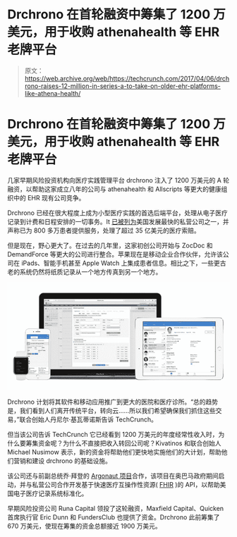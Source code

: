 # Drchrono 在首轮融资中筹集了 1200 万美元，用于收购 athenahealth  等 EHR 老牌平台

> 原文：<https://web.archive.org/web/https://techcrunch.com/2017/04/06/drchrono-raises-12-million-in-series-a-to-take-on-older-ehr-platforms-like-athena-health/>

# Drchrono 在首轮融资中筹集了 1200 万美元，用于收购 athenahealth 等 EHR 老牌平台

几家早期风险投资机构向医疗实践管理平台 drchrono 注入了 1200 万美元的 A 轮融资，以帮助这家成立八年的公司与 athenahealth 和 Allscripts 等更大的健康组织中的 EHR 现有公司竞争。

Drchrono 已经在很大程度上成为小型医疗实践的首选后端平台，处理从电子医疗记录到计费和日程安排的一切事务。It [已被列为](https://web.archive.org/web/20230403181647/https://blog.drchrono.com/drchrono-featured-2014-inc-500-list/)美国发展最快的私营公司之一，并声称已为 800 多万患者提供服务，处理了超过 35 亿美元的医疗索赔。

但是现在，野心更大了。在过去的几年里，这家初创公司开始与 ZocDoc 和 DemandForce 等更大的公司进行整合。苹果现在是移动企业合作伙伴，允许该公司在 iPads、智能手机甚至 Apple Watch 上集成患者信息。相比之下，一些更古老的系统仍然将纸质记录从一个地方传真到另一个地方。

![](img/21ff85af824fd00fac1c177309277c39.png)

Drchrono 计划将其软件和移动应用推广到更大的医院和医疗诊所。“总的趋势是，我们看到人们离开传统平台，转向云……所以我们希望确保我们抓住这些交易，”联合创始人丹尼尔·基瓦蒂诺斯告诉 TechCrunch。

但当该公司告诉 TechCrunch 它已经看到 1200 万美元的年度经常性收入时，为什么要筹集资金呢？为什么不直接把收入转回公司呢？Kivatinos 和联合创始人 Michael Nusimow 表示，新的资金将帮助他们更快地实施他们的大计划，帮助他们营销和建设 drchrono 的基础设施。

该公司还与前副总统乔·拜登的 [Argonaut 项目](https://web.archive.org/web/20230403181647/http://argonautwiki.hl7.org/index.php?title=Main_Page)合作，该项目在奥巴马政府期间启动，并与私营公司合作开发基于快速医疗互操作性资源( [FHIR](https://web.archive.org/web/20230403181647/https://en.wikipedia.org/wiki/Fast_Healthcare_Interoperability_Resources) )的 API，以帮助美国电子医疗记录系统标准化。

早期风险投资公司 Runa Capital 领投了这轮融资，Maxfield Capital、Quicken 首席执行官 Eric Dunn 和 FundersClub 也提供了资金。Drchrono 此前筹集了 670 万美元，使现在筹集的资金总额接近 1900 万美元。